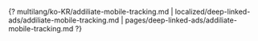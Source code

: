 {? multilang/ko-KR/addiliate-mobile-tracking.md | localized/deep-linked-ads/addiliate-mobile-tracking.md | pages/deep-linked-ads/addiliate-mobile-tracking.md ?}
